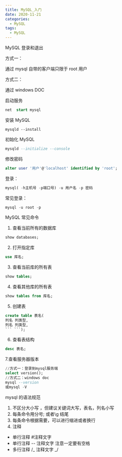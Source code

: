 ```yaml
---
title: MySQL_入门
date: 2020-11-21
categories:
  - MySQL
tags:
  - MySQL
---
```


MySQL 登录和退出

方式一：

通过 mysql 自带的客户端只限于 root 用户

方式二：

通过 windows DOC

启动服务

```sql
net  start mysql
```

安装 MySQL

```
mysqld --install
```

初始化 MySQL

```sql
mysqld --initialize --console
```

修改密码

```sql
alter user '用户'@'localhost' identified by 'root';
```

登录：

```sql
mysql( -h主机号 -p端口号) -u 用户名 -p 密码
```

常见登录：

```sql
mysql -u root -p
```

MySQL 常见命令

1. 查看当前所有的数据库

```sql
show databases;
```

2. 打开指定库

```sql
use 库名;
```

3. 查看当前库的所有表

```sql
show tables;
```

4. 查看其他库的所有表

```sql
show tables from 库名;
```

5. 创建表

````sql
create table 表名(
列名 列类型,
列名 列类型,
``` ```);
````

6. 查看表结构

```sql
desc 表名;
```

7.查看服务器版本

```sql
//方式一：登录到mysql服务端
select version();
//方式二：windows doc
mysql --version
或mysql -V
```

mysql 的语法规范

1. 不区分大小写 ，但建议关键词大写，表名，列名小写
2. 每条命令用分号; 或者\g 结尾
3. 每条命令根据需要，可以进行缩进或者换行
4. 注释

- 单行注释 #注释文字
- 单行注释 -- 注释文字 注意一定要有空格
- 多行注释 /_ 注释文字 _/
